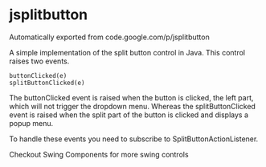 # jsplitbutton
Automatically exported from code.google.com/p/jsplitbutton

A simple implementation of the split button control in Java. This control raises two events.

    buttonClicked(e)
    splitButtonClicked(e) 

The buttonClicked event is raised when the button is clicked, the left part, which will not trigger the dropdown menu. Whereas the splitButtonClicked event is raised when the split part of the button is clicked and displays a popup menu.

To handle these events you need to subscribe to SplitButtonActionListener.

Checkout Swing Components for more swing controls 
